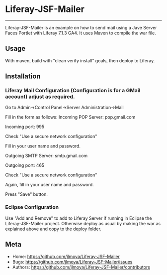 # Liferay-JSF-Mailer
-------------------

Liferay-JSF-Mailer is an example on how to send mail using a
Jave Server Faces Portlet with Liferay 7.1.3 GA4.  It uses Maven
to compile the war file.

Usage
-----

With maven, build with "clean verify install" goals, then deploy to Liferay.

Installation
------------

### Liferay Mail Configuration (Configuration is for a GMail account) adjust as required.

Go to Admin->Control Panel->Server Administration->Mail

Fill in the form as follows:
Incoming POP Server: pop.gmail.com

Incoming port: 995

Check "Use a secure network configuration"

Fill in your user name and password.

Outgoing SMTP Server: smtp.gmail.com

Outgoing port: 465

Check "Use a secure network configuration"

Again, fill in your user name and password.

Press "Save" button.

### Eclipse Configuration

Use "Add and Remove" to add to Liferay Server if running in Eclipse the 
Liferay-JSF-Mailer project.  Otherwise deploy as usual by making the 
war as explained above and copy to the deploy folder.

Meta
----

* Home: <https://github.com/jlmoya/Liferay-JSF-Mailer>
* Bugs: <https://github.com/jlmoya/Liferay-JSF-Mailer/issues>
* Authors: <https://github.com/jlmoya/Liferay-JSF-Mailer/contributors>
